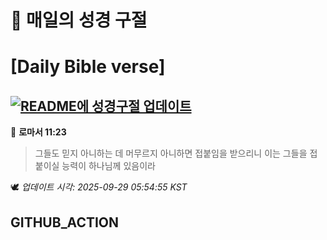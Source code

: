 # 🙏 매일의 성경 구절
# [Daily Bible verse]
## [![README에 성경구절 업데이트](https://github.com/DONGSUKA/first_test/actions/workflows/update-readme-bible.yml/badge.svg)](https://github.com/DONGSUKA/first_test/actions/workflows/update-readme-bible.yml)
<!-- START_BIBLE_VERSE -->
📖 **로마서 11:23**
> 그들도 믿지 아니하는 데 머무르지 아니하면 접붙임을 받으리니 이는 그들을 접붙이실 능력이 하나님께 있음이라

🕊️ _업데이트 시각: 2025-09-29 05:54:55 KST_
  <!-- END_BIBLE_VERSE -->
## GITHUB_ACTION
